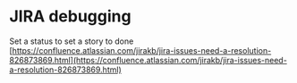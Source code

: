 # JIRA debugging

Set a status to set a story to done [https://confluence.atlassian.com/jirakb/jira-issues-need-a-resolution-826873869.html](https://confluence.atlassian.com/jirakb/jira-issues-need-a-resolution-826873869.html)

